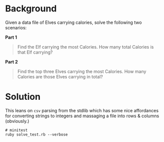 # Background

Given a data file of Elves carrying calories, solve the following two scenarios:

**Part 1**

> Find the Elf carrying the most Calories. How many total Calories is that Elf carrying?

**Part 2**

> Find the top three Elves carrying the most Calories. How many Calories are those Elves carrying in total?

# Solution

This leans on `csv` parsing from the stdlib which has some nice affordances for converting strings to integers and massaging a file into rows & columns (obviously.)

```
# minitest
ruby solve_test.rb --verbose
```
